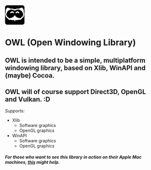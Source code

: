 ![OWL Logo](logo.png)
# OWL (Open Windowing Library)
## OWL is intended to be a simple, multiplatform windowing library, based on Xlib, WinAPI and (maybe) Cocoa.
## OWL will of course support Direct3D, OpenGL and Vulkan. :D

*Supports:*
- Xlib
	- Software graphics
	- OpenGL graphics
- WinAPI
	- Software graphics
	- OpenGL graphics

#### *For those who want to see this library in action on their Apple Mac machines, [this](https://support.apple.com/en-us/HT201341) might help.*
